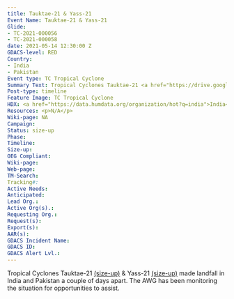 ```yaml
---
title: Tauktae-21 & Yass-21
Event Name: Tauktae-21 & Yass-21
Glide:
- TC-2021-000056
- TC-2021-000058
date: 2021-05-14 12:30:00 Z
GDACS-level: RED
Country:
- India
- Pakistan
Event type: TC Tropical Cyclone
Summary Text: Tropical Cyclones Tauktae-21 <a href="https://drive.google.com/file/d/1LwAN9DozMjNwxyZNJZhCiOGv-q3ITbpJ/view">(size-up)</a> & Yass-21 <a href="https://drive.google.com/file/d/1j_qZq48dxNWjqt4fgTb99AN8SAfctN0b/view">(size-up)</a> made landfall in India and Pakistan a couple of days apart. The AWG has been monitoring the situation for opportunities to assist.
Post-type: timeline
Feature Image: TC Tropical Cyclone
HDX: <a href="https://data.humdata.org/organization/hot?q=india">India</a>, <a href="https://data.humdata.org/organization/hot?q=pakistan">Pakistan</a>
Resources: <p>N/A</p>
Wiki-page: NA
Campaign: 
Status: size-up
Phase: 
Timeline: 
Size-up: 
OEG Compliant: 
Wiki-page:
Web-page: 
TM-Search: 
Tracking#: 
Active Needs: 
Anticipated: 
Lead Org.: 
Active Org(s).: 
Requesting Org.: 
Request(s): 
Export(s): 
AAR(s): 
GDACS Incident Name: 
GDACS ID: 
GDACS Alert Lvl.:
---
```


Tropical Cyclones Tauktae-21 <a href="https://drive.google.com/file/d/1LwAN9DozMjNwxyZNJZhCiOGv-q3ITbpJ/view">(size-up)</a> & Yass-21 <a href="https://drive.google.com/file/d/1j_qZq48dxNWjqt4fgTb99AN8SAfctN0b/view">(size-up)</a> made landfall in India and Pakistan a couple of days apart. The AWG has been monitoring the situation for opportunities to assist.
